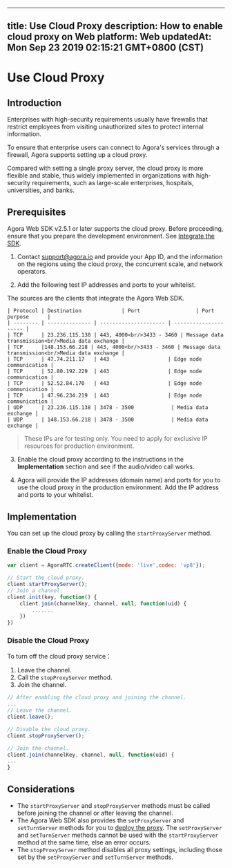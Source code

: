 
---
title: Use Cloud Proxy
description: How to enable cloud proxy on Web
platform: Web
updatedAt: Mon Sep 23 2019 02:15:21 GMT+0800 (CST)
---
# Use Cloud Proxy
## Introduction

Enterprises with high-security requirements usually have firewalls that restrict employees from visiting unauthorized sites to protect internal information.

To ensure that enterprise users can connect to Agora's services through a firewall, Agora supports setting up a cloud proxy. 

Compared with setting a single proxy server, the cloud proxy is more flexible and stable, thus widely implemented in organizations with high-security requirements, such as large-scale enterprises, hospitals, universities, and banks.

## Prerequisites

Agora Web SDK v2.5.1 or later supports the cloud proxy. Before proceeding, ensure that you prepare the development environment. See [Integrate the SDK](../../en/Interactive%20Broadcast/web_prepare.md).

1. Contact support@agora.io and provide your App ID, and the information on the regions using the cloud proxy, the concurrent scale, and network operators.

2. Add the following test IP addresses and ports to your whitelist.

  The sources are the clients that integrate the Agora Web SDK.

	| Protocol | Destination             | Port                  | Port purpose      |
	| -------- | -------------- | --------------------- | --------------------- |
	| TCP      | 23.236.115.138 | 443, 4000<br/>3433 - 3460 | Message data transmission<br/>Media data exchange |
	| TCP      |148.153.66.218 | 443, 4000<br/>3433 - 3460 | Message data transmission<br/>Media data exchange |
	| TCP      | 47.74.211.17   | 443                   | Edge node communication |
	| TCP      | 52.80.192.229  | 443                   | Edge node communication |
	| TCP      | 52.52.84.170   | 443                   | Edge node communication |
	| TCP      | 47.96.234.219  | 443                   | Edge node communication |
	| UDP      | 23.236.115.138 | 3478 - 3500            | Media data exchange |
	| UDP      | 148.153.66.218 | 3478 - 3500            | Media data exchange |

   > These IPs are for testing only. You need to apply for exclusive IP resources for production environment.

3. Enable the cloud proxy according to the instructions in the **Implementation** section and see if the audio/video call works.

4. Agora will provide the IP addresses (domain name) and ports for you to use the cloud proxy in the production environment. Add the IP address and ports to your whitelist.

## Implementation

You can set up the cloud proxy by calling the `startProxyServer` method.

### Enable the Cloud Proxy

```javascript
var client = AgoraRTC.createClient({mode: 'live',codec: 'vp8'});

// Start the cloud proxy.
client.startProxyServer();
// Join a channel.
client.init(key, function() {
    client.join(channelKey, channel, null, function(uid) {
        .......
    })
})
```

### Disable the Cloud Proxy

To turn off the cloud proxy service：

1. Leave the channel.
2. Call the `stopProxyServer` method.
3. Join the channel.

```javascript
// After enabling the cloud proxy and joining the channel.
...
// Leave the channel.
client.leave();

// Disable the cloud proxy.
client.stopProxyServer();

// Join the channel.
client.join(channelKey, channel, null, function(uid) {
...
}
```

## Considerations

- The `startProxyServer` and  `stopProxyServer` methods must be called before joining the channel or after leaving the channel.
- The Agora Web SDK also provides the `setProxyServer` and `setTurnServer` methods for you to [deploy the proxy](../../en/Interactive%20Broadcast/proxy_web.md). The `setProxyServer` and `setTurnServer` methods cannot be used with the `startProxyServer` method at the same time, else an error occurs.
- The `stopProxyServer` method disables all proxy settings, including those set by the `setProxyServer` and `setTurnServer` methods.
